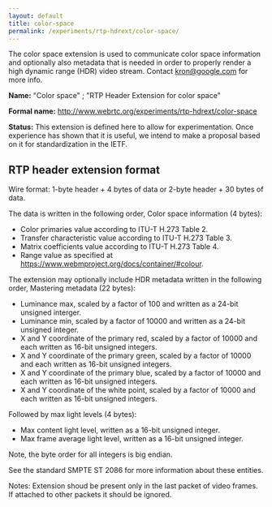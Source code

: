 ```yaml
---
layout: default
title: color-space
permalink: /experiments/rtp-hdrext/color-space/
---
```


The color space extension is used to communicate color space information and
optionally also metadata that is needed in order to properly render a high
dynamic range (HDR) video stream. Contact <kron@google.com> for more info.

**Name:** "Color space" ; "RTP Header Extension for color space"

**Formal name:** <http://www.webrtc.org/experiments/rtp-hdrext/color-space>

**Status:** This extension is defined here to allow for experimentation. Once experience
has shown that it is useful, we intend to make a proposal based on it for standardization
in the IETF.

## RTP header extension format

Wire format: 1-byte header + 4 bytes of data or 2-byte header + 30 bytes of data.

The data is written in the following order,
Color space information (4 bytes):
  * Color primaries value according to ITU-T H.273 Table 2.
  * Transfer characteristic value according to ITU-T H.273 Table 3.
  * Matrix coefficients value according to ITU-T H.273 Table 4.
  * Range value as specified at
    https://www.webmproject.org/docs/container/#colour.

The extension may optionally include HDR metadata written in the following
order,
Mastering metadata (22 bytes):
  * Luminance max, scaled by a factor of 100 and written as a 24-bit unsigned
    interger.
  * Luminance min, scaled by a factor of 10000 and written as a 24-bit unsigned
    integer.
  * X and Y coordinate of the primary red, scaled by a factor of 10000 and each written
    as 16-bit unsigned integers.
  * X and Y coordinate of the primary green, scaled by a factor of 10000 and each written
    as 16-bit unsigned integers.
  * X and Y coordinate of the primary blue, scaled by a factor of 10000 and each written
    as 16-bit unsigned integers.
  * X and Y coordinate of the white point, scaled by a factor of 10000 and each written
    as 16-bit unsigned integers.

Followed by max light levels (4 bytes):
  * Max content light level, written as a 16-bit unsigned integer.
  * Max frame average light level, written as a 16-bit unsigned integer.

Note, the byte order for all integers is big endian.

See the standard SMPTE ST 2086 for more information about these entities.

Notes: Extension shoud be present only in the last packet of video frames. If attached
to other packets it should be ignored.

